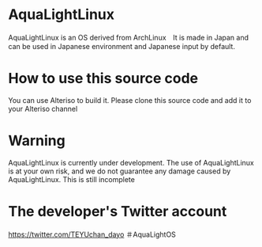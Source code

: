 # AquaLightLinux
AquaLightLinux is an OS derived from ArchLinux　It is made in Japan and can be used in Japanese environment and Japanese input by default.
# How to use this source code
You can use Alteriso to build it. Please clone this source code and add it to your Alteriso channel
# Warning
AquaLightLinux is currently under development. The use of AquaLightLinux is at your own risk, and we do not guarantee any damage caused by AquaLightLinux.
This is still incomplete
# The developer's Twitter account
https://twitter.com/TEYUchan_dayo
＃AquaLightOS
